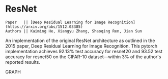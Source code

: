 # ResNet
```
Paper   || [Deep Residual Learning for Image Recognition](https://arxiv.org/abs/1512.03385)
Authors || Kaiming He, Xiangyu Zhang, Shaoqing Ren, Jian Sun
```

An implementation of the original ResNet architecture as outlined in the 2015 paper, Deep Residual Learning for Image Recognition. This pytorch implementation achieves 92.13% test accuracy for resnet20 and $93.52%$ test accuracy for resnet50 on the CIFAR-10 dataset—within 3% of the author's reported results.

GRAPH

